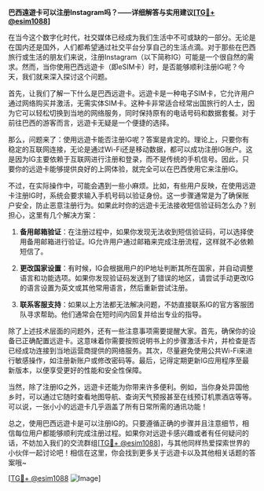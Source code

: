 **巴西遠遊卡可以注册Instagram吗？——详细解答与实用建议[[TG💪+ @esim1088](https://t.me/s/esim1088)]**

在当今这个数字化时代，社交媒体已经成为我们生活中不可或缺的一部分。无论是在国内还是国外，人们都希望通过社交平台分享自己的生活点滴。对于那些在巴西旅行或生活的朋友们来说，注册Instagram（以下简称IG）可能是一个很自然的需求。然而，当你使用巴西远遊卡（即eSIM卡）时，是否能够顺利注册IG呢？今天，我们就来深入探讨这个问题。

首先，让我们了解一下什么是巴西远遊卡。远遊卡是一种电子SIM卡，它允许用户通过网络购买并激活，无需实体SIM卡。这种卡非常适合经常出国旅行的人士，因为它可以轻松切换到当地的网络服务，同时保持原有的电话号码和数据套餐。对于前往巴西的游客而言，远遊卡无疑是一个便捷的选择。

那么，问题来了：使用远遊卡能否注册IG呢？答案是肯定的。理论上，只要你有稳定的互联网连接，无论是通过Wi-Fi还是移动数据，都可以成功注册IG账户。这是因为IG主要依赖于互联网进行注册和登录，而不是传统的手机信号。因此，只要你的远遊卡能够提供良好的上网体验，就完全可以在巴西使用它来注册IG。

不过，在实际操作中，可能会遇到一些小麻烦。比如，有些用户反映，在使用远遊卡注册IG时，系统会要求输入手机号码以验证身份。这一步骤通常是为了确保账户安全，防止恶意注册行为。如果此时你的远遊卡无法接收短信验证码怎么办？别担心，这里有几个解决方案：

1. **备用邮箱验证**：在注册过程中，如果你发现无法收到短信验证码，可以选择使用备用邮箱进行验证。IG允许用户通过邮箱来完成注册流程，这样就不必依赖短信了。

2. **更改国家设置**：有时候，IG会根据用户的IP地址判断其所在国家，并自动调整语言和功能选项。如果你发现验证码发送到了错误的地区，请尝试手动更改IG的语言设置为英文或其他常用语言，然后重新尝试注册。

3. **联系客服支持**：如果以上方法都无法解决问题，不妨直接联系IG的官方客服团队寻求帮助。他们通常会在短时间内回复并给出专业的指导。

除了上述技术层面的问题外，还有一些注意事项需要提醒大家。首先，确保你的设备已正确配置远遊卡。这意味着你需要按照说明书上的步骤激活卡片，并检查是否已经成功连接到当地运营商提供的网络服务。其次，尽量避免使用公共Wi-Fi来进行敏感操作，如注册新账户或修改密码等。最后，记得定期更新IG应用程序至最新版本，以便享受更好的性能和安全性保障。

当然，除了注册IG之外，远遊卡还能为你带来许多便利。例如，当你身处异国他乡时，可以通过它随时查看地图导航、查询天气预报甚至在线预订机票酒店等等。可以说，一张小小的远遊卡几乎涵盖了所有日常所需的通讯功能！

总之，使用巴西远遊卡是可以注册IG的。只要遵循正确的步骤并且注意细节，相信每位用户都能够顺利完成注册过程。如果你对远遊卡感兴趣或者有任何疑问的话，不妨加入我们的交流群组[[TG💪+ @esim1088](https://t.me/s/esim1088)]，与其他同样热爱探索世界的小伙伴一起讨论吧！相信在这里，你会找到更多关于远遊卡以及其他相关话题的答案哦~

[[TG💪+ @esim1088](https://t.me/s/esim1088) ![Image](https://i.postimg.cc/4NQfJmqS/Snipaste-2025-05-13-00-14-12.png)]